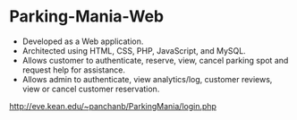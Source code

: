 # Parking-Mania-Web

* Developed as a Web application.
* Architected using HTML, CSS, PHP, JavaScript, and MySQL.
* Allows customer to authenticate, reserve, view, cancel parking spot and request help for assistance.
* Allows admin to authenticate, view analytics/log, customer reviews, view or cancel customer reservation.

http://eve.kean.edu/~panchanb/ParkingMania/login.php
